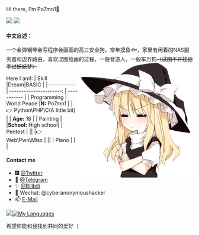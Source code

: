 Hi there, I'm Po7mn1👋

[![](https://img.shields.io/badge/Blog-@Po7mn1's-yellow.svg)](https://blog.icecliffs.cn/) [![](https://img.shields.io/badge/Status-@Server-blue.svg)](https://www.icecliffs.cn/status)

#### 中文自述：

一个会弹钢琴会写程序会画画的高三安全狗，常年摸鱼🐟，家里有闲着的NAS服务器和边界路由，喜欢涩图绘画的过程，一般音游人，一般车万狗~~（试图不开挂徒手过妖妖梦）~~<img src="https://github.com/icecliffs/icecliffs/blob/master/assert/2a7bae05dd0ae74bc3fbf2cd8d22897c12f8c067.png?raw=true" alt="2a7bae05dd0ae74bc3fbf2cd8d22897c12f8c067" align="right" style="zoom:;" />

Here I am!: 
| Skill       |Dream|BASIC  |
| ----------- | ----------------------: | ----------- |
| Programming | World Peace |**N:** Po7mn1 |
|👉 Python\PHP\C(A little bit) |  | **Age:** 18 |
| Painting    |           |**School:** High school|
| Pentest | ||
|👉 Web\Pwn\Misc | ||
| Piano       |  |  |
#### Contact me

- 🎆 [@Twitter](https://twitter.com/icecliffs)
- 🎉 [@Telegram](https://t.me/icecliffs)
- ✨ [@Bilibili](https://space.bilibili.com/28645589/)
- 👑 Wechat: @cyberanonymoushacker
- 📫 [E-Mail](mailto://security@icecliffs.cn)

<img src="https://github-readme-stats.vercel.app/api?username=icecliffs&theme=great-gatsby&show_icons=true">[![My Languages](https://github-readme-stats.vercel.app/api/top-langs/?username=icecliffs&layout=compact&theme=calm&show_icons=true)](https://github.com/anuraghazra/github-readme-stats)

希望你能和我找到共同的爱好（